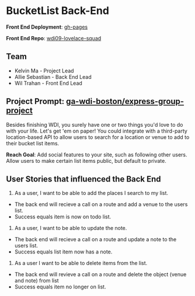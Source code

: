 # BucketList Back-End

**Front End Deployment**: [gh-pages](http://wdi09-lovelace-squad.github.io/bucketlist)

**Front End Repo**: [wdi09-lovelace-squad](https://github.com/wdi09-lovelace-squad/bucketlist)

## Team

* Kelvin Ma - Project Lead
* Allie Sebastian - Back End Lead
* Wil Trahan - Front End Lead

## Project Prompt: [ga-wdi-boston/express-group-project](https://github.com/ga-wdi-boston/express-group-project)

Besides finishing WDI, you surely have one or two things you'd love to do with your life. Let's get 'em on paper! You could integrate with a third-party location-based API to allow users to search for a location or venue to add to their bucket list items.

**Reach Goal**: Add social features to your site, such as following other users. Allow users to make certain list items public, but default to private.

## User Stories that influenced the Back End

1. As a user, I want to be able to add the places I search to my list.

- The back end will recieve a call on a route and add a venue to the users list.
- Success equals item is now on todo list.

1. As a user, I want to be able to update the note.

- The back end will recieve a call on a route and update a note to the users list.
- Success equals list item now has a note.

1. As a user I want to be able to delete items from the list.

- The back end will revieve a call on a route and delete the object (venue and note) from list
- Success equals item no longer on list.

